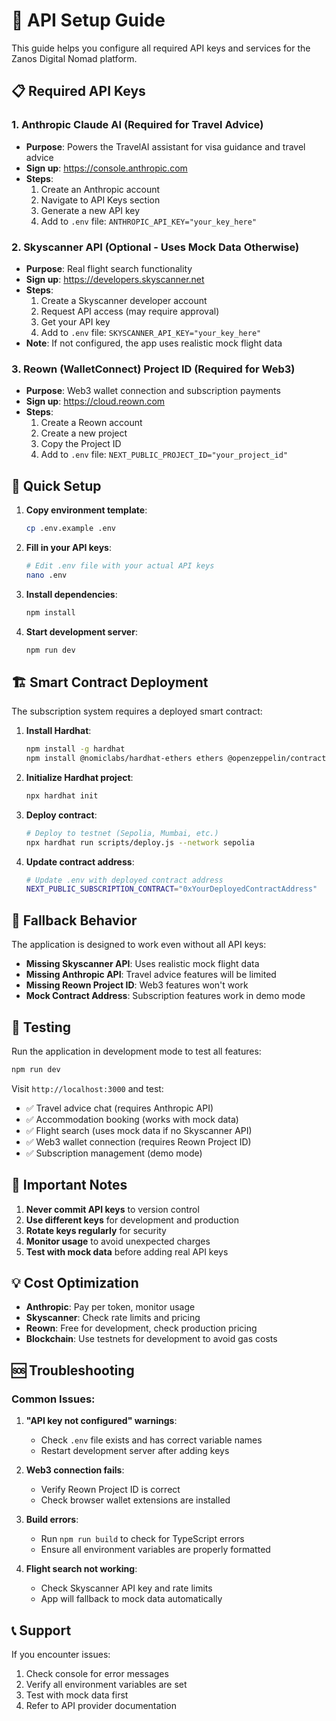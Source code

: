 # 🔧 API Setup Guide

This guide helps you configure all required API keys and services for the Zanos Digital Nomad platform.

## 📋 Required API Keys

### 1. **Anthropic Claude AI** (Required for Travel Advice)
- **Purpose**: Powers the TravelAI assistant for visa guidance and travel advice
- **Sign up**: https://console.anthropic.com
- **Steps**:
  1. Create an Anthropic account
  2. Navigate to API Keys section
  3. Generate a new API key
  4. Add to `.env` file: `ANTHROPIC_API_KEY="your_key_here"`

### 2. **Skyscanner API** (Optional - Uses Mock Data Otherwise)
- **Purpose**: Real flight search functionality
- **Sign up**: https://developers.skyscanner.net
- **Steps**:
  1. Create a Skyscanner developer account
  2. Request API access (may require approval)
  3. Get your API key
  4. Add to `.env` file: `SKYSCANNER_API_KEY="your_key_here"`
- **Note**: If not configured, the app uses realistic mock flight data

### 3. **Reown (WalletConnect) Project ID** (Required for Web3)
- **Purpose**: Web3 wallet connection and subscription payments
- **Sign up**: https://cloud.reown.com
- **Steps**:
  1. Create a Reown account
  2. Create a new project
  3. Copy the Project ID
  4. Add to `.env` file: `NEXT_PUBLIC_PROJECT_ID="your_project_id"`

## 🚀 Quick Setup

1. **Copy environment template**:
   ```bash
   cp .env.example .env
   ```

2. **Fill in your API keys**:
   ```bash
   # Edit .env file with your actual API keys
   nano .env
   ```

3. **Install dependencies**:
   ```bash
   npm install
   ```

4. **Start development server**:
   ```bash
   npm run dev
   ```

## 🏗️ Smart Contract Deployment

The subscription system requires a deployed smart contract:

1. **Install Hardhat**:
   ```bash
   npm install -g hardhat
   npm install @nomiclabs/hardhat-ethers ethers @openzeppelin/contracts
   ```

2. **Initialize Hardhat project**:
   ```bash
   npx hardhat init
   ```

3. **Deploy contract**:
   ```bash
   # Deploy to testnet (Sepolia, Mumbai, etc.)
   npx hardhat run scripts/deploy.js --network sepolia
   ```

4. **Update contract address**:
   ```bash
   # Update .env with deployed contract address
   NEXT_PUBLIC_SUBSCRIPTION_CONTRACT="0xYourDeployedContractAddress"
   ```

## 🔄 Fallback Behavior

The application is designed to work even without all API keys:

- **Missing Skyscanner API**: Uses realistic mock flight data
- **Missing Anthropic API**: Travel advice features will be limited
- **Missing Reown Project ID**: Web3 features won't work
- **Mock Contract Address**: Subscription features work in demo mode

## 🧪 Testing

Run the application in development mode to test all features:

```bash
npm run dev
```

Visit `http://localhost:3000` and test:
- ✅ Travel advice chat (requires Anthropic API)
- ✅ Accommodation booking (works with mock data)
- ✅ Flight search (uses mock data if no Skyscanner API)
- ✅ Web3 wallet connection (requires Reown Project ID)
- ✅ Subscription management (demo mode)

## 🚨 Important Notes

1. **Never commit API keys** to version control
2. **Use different keys** for development and production
3. **Rotate keys regularly** for security
4. **Monitor usage** to avoid unexpected charges
5. **Test with mock data** before adding real API keys

## 💡 Cost Optimization

- **Anthropic**: Pay per token, monitor usage
- **Skyscanner**: Check rate limits and pricing
- **Reown**: Free for development, check production pricing
- **Blockchain**: Use testnets for development to avoid gas costs

## 🆘 Troubleshooting

### Common Issues:

1. **"API key not configured" warnings**:
   - Check `.env` file exists and has correct variable names
   - Restart development server after adding keys

2. **Web3 connection fails**:
   - Verify Reown Project ID is correct
   - Check browser wallet extensions are installed

3. **Build errors**:
   - Run `npm run build` to check for TypeScript errors
   - Ensure all environment variables are properly formatted

4. **Flight search not working**:
   - Check Skyscanner API key and rate limits
   - App will fallback to mock data automatically

## 📞 Support

If you encounter issues:
1. Check console for error messages
2. Verify all environment variables are set
3. Test with mock data first
4. Refer to API provider documentation